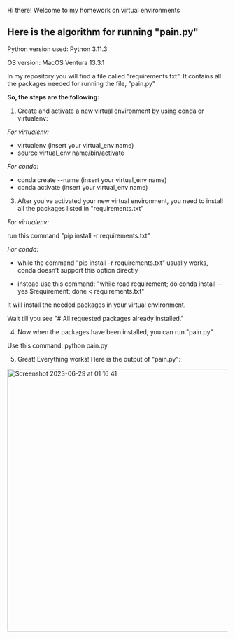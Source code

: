 Hi there!
Welcome to my homework on virtual environments

## Here is the algorithm for running "pain.py"
Python version used: Python 3.11.3

OS version: MacOS Ventura 13.3.1

In my repository you will find a file called "requirements.txt". It contains all the packages needed for running the file, "pain.py"

**So, the steps are the following:**
1) Create and activate a new virtual environment by using conda or virtualenv:

*For virtualenv:*

- virtualenv (insert your virtual_env name)
- source virtual_env name/bin/activate

*For conda:*
- conda create --name (insert your virtual_env name)
- conda activate (insert your virtual_env name)

3) After you've activated your new virtual environment, you need to install all the packages listed in "requirements.txt"

*For virtualenv:*

run this command "pip install -r requirements.txt" 
   
*For conda:*

- while the command "pip install -r requirements.txt" usually works, conda doesn’t support this option directly

- instead use this command: "while read requirement; do conda install --yes $requirement; done < requirements.txt"

It will install the needed packages in your virtual environment.

Wait till you see "# All requested packages already installed."

4) Now when the packages have been installed, you can run "pain.py"
   
Use this command: python pain.py

5) Great! Everything works! Here is the output of "pain.py":

<img width="600" alt="Screenshot 2023-06-29 at 01 16 41" src="https://github.com/apieceofwork/BI_2021_Python/assets/57996343/16197ba4-9d10-4ef5-bfb6-efd37bbff510">

